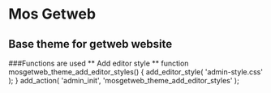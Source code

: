 # Mos Getweb
## Base theme for getweb website

###Functions are used
** Add editor style **
function mosgetweb_theme_add_editor_styles() {
    add_editor_style( 'admin-style.css' );
}
add_action( 'admin_init', 'mosgetweb_theme_add_editor_styles' );
 
